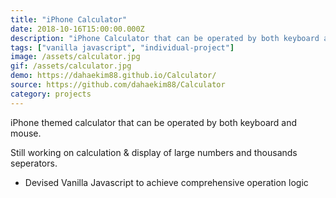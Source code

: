 ```yaml
---
title: "iPhone Calculator"
date: 2018-10-16T15:00:00.000Z
description: "iPhone Calculator that can be operated by both keyboard and mouse."
tags: ["vanilla javascript", "individual-project"]
image: /assets/calculator.jpg
gif: /assets/calculator.jpg
demo: https://dahaekim88.github.io/Calculator/
source: https://github.com/dahaekim88/Calculator
category: projects
---
```


iPhone themed calculator that can be operated by both keyboard and mouse.

Still working on calculation & display of large numbers and thousands seperators.

- Devised Vanilla Javascript to achieve comprehensive operation logic
